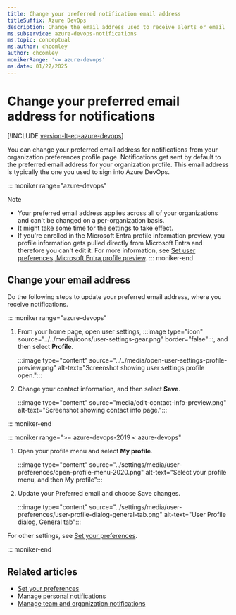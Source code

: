 ```yaml
---
title: Change your preferred notification email address
titleSuffix: Azure DevOps
description: Change the email address used to receive alerts or email  notifications managed in Azure DevOps  
ms.subservice: azure-devops-notifications
ms.topic: conceptual
ms.author: chcomley
author: chcomley
monikerRange: '<= azure-devops'
ms.date: 01/27/2025
---
```


# Change your preferred email address for notifications

[!INCLUDE [version-lt-eq-azure-devops](../../includes/version-lt-eq-azure-devops.md)]

You can change your preferred email address for notifications from your organization preferences profile page. Notifications get sent by default to the preferred email address for your organization profile. This email address is typically the one you used to sign into Azure DevOps.

::: moniker range="azure-devops"

> [!NOTE]
> - Your preferred email address applies across all of your organizations and can't be changed on a per-organization basis.
> - It might take some time for the settings to take effect.
> - If you're enrolled in the Microsoft Entra profile information preview, you profile information gets pulled directly from Microsoft Entra and therefore you can't edit it. For more information, see [Set user preferences, Microsoft Entra profile preview](../settings/set-your-preferences?view=azure-devops&tabs=preview-page&preserve-view=true).
::: moniker-end

## Change your email address

Do the following steps to update your preferred email address, where you receive notifications.

::: moniker range="azure-devops"

1. From your home page, open user settings, :::image type="icon" source="../../media/icons/user-settings-gear.png" border="false":::, and then select **Profile**.

   :::image type="content" source="../../media/open-user-settings-profile-preview.png" alt-text="Screenshot showing user settings profile open.":::

2. Change your contact information, and then select **Save**.

   :::image type="content" source="media/edit-contact-info-preview.png" alt-text="Screenshot showing contact info page.":::

::: moniker-end

::: moniker range=">= azure-devops-2019 < azure-devops"

1. Open your profile menu and select **My profile**.  

	:::image type="content" source="../settings/media/user-preferences/open-profile-menu-2020.png" alt-text="Select your profile menu, and then My profile":::

2. Update your Preferred email and choose Save changes.  

	:::image type="content" source="../settings/media/user-preferences/user-profile-dialog-general-tab.png" alt-text="User Profile dialog, General tab":::

For other settings, see [Set your preferences](../../organizations/settings/set-your-preferences.md).

::: moniker-end

## Related articles

- [Set your preferences](../../organizations/settings/set-your-preferences.md)
- [Manage personal notifications](./manage-your-personal-notifications.md)
- [Manage team and organization notifications](manage-team-group-global-organization-notifications.md)
